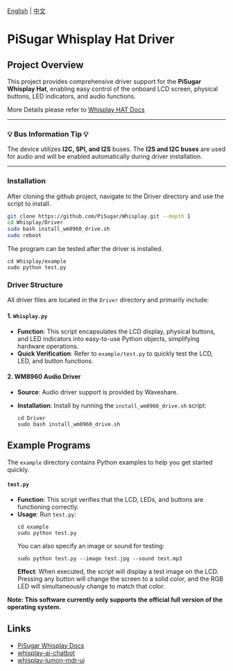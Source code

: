 [English](README.md) | [中文](README_CN.md)

# PiSugar Whisplay Hat Driver

## Project Overview

This project provides comprehensive driver support for the **PiSugar Whisplay Hat**, enabling easy control of the onboard LCD screen, physical buttons, LED indicators, and audio functions.

More Details please refer to [Whisplay HAT Docs](https://docs.pisugar.com/docs/product-wiki/whisplay/intro)

---

### **💡 Bus Information Tip 💡**

The device utilizes **I2C, SPI, and I2S** buses. The **I2S and I2C buses** are used for audio and will be enabled automatically during driver installation. 

---

### Installation

After cloning the github project, navigate to the Driver directory and use the script to install.

```bash
git clone https://github.com/PiSugar/Whisplay.git --depth 1
cd Whisplay/Driver
sudo bash install_wm8960_drive.sh
sudo reboot
```
The program can be tested after the driver is installed.

```shell
cd Whisplay/example
sudo python test.py
```

### Driver Structure

All driver files are located in the `Driver` directory and primarily include:

#### 1. `Whisplay.py`

  * **Function**: This script encapsulates the LCD display, physical buttons, and LED indicators into easy-to-use Python objects, simplifying hardware operations.
  * **Quick Verification**: Refer to `example/test.py` to quickly test the LCD, LED, and button functions.

#### 2. WM8960 Audio Driver

  * **Source**: Audio driver support is provided by Waveshare.

  * **Installation**: Install by running the `install_wm8960_drive.sh` script:

    ```shell
    cd Driver
    sudo bash install_wm8960_drive.sh
    ```


## Example Programs

The `example` directory contains Python examples to help you get started quickly.

#### `test.py`

  * **Function**: This script verifies that the LCD, LEDs, and buttons are functioning correctly.
  * **Usage**:
    Run `test.py`:
    ```shell
    cd example
    sudo python test.py
    ```
    You can also specify an image or sound for testing:
    ```shell
    sudo python test.py --image test.jpg --sound test.mp3
    ```
    **Effect**: When executed, the script will display a test image on the LCD. Pressing any button will change the screen to a solid color, and the RGB LED will simultaneously change to match that color.

**Note: This software currently only supports the official full version of the operating system.**

## Links

- [PiSugar Whisplay Docs](https://docs.pisugar.com/docs/product-wiki/whisplay/intro)
- [whisplay-ai-chatbot](https://github.com/PiSugar/whisplay-ai-chatbot)
- [whisplay-lumon-mdr-ui](https://github.com/PiSugar/whisplay-lumon-mdr-ui)
